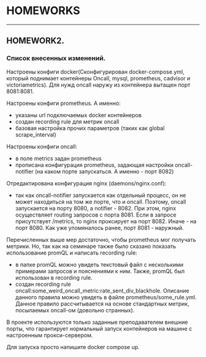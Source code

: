 

# HOMEWORKS
-----------------
## HOMEWORK2. 
### Список внесенных изменений.
Настроены конфиги docker(Сконфигурирован docker-compose.yml, который поднимает контейнеры Oncall, mysql, prometheus, cadvisor и victoriametrics). Для нужд oncall наружу из контейнера вытащен порт 8081:8081.

Настроены конфиги prometheus. А именно:  
- указаны url подключаемых docker контейнеров  
- создан recording rule для метрик oncall
- базовая настройка прочих параметров (таких как global scrape_interval)

Настроены конфиги oncall:  
- в поле metrics задан prometheus
- прописана конфигурация prometheus, задающая настройки oncall-notifier (на каком порте запускаться. А именно - порт 8082)

Отредактирована конфигурация nginx (daemons/nginx.conf):
- так как oncall-notifier запускается как отдельный процесс, он не может находиться на том же порте, что и oncall. Поэтому, oncall запускается на порту 8080, а notifier - 8082. При этом, nginx осуществляет routing запросов с порта 8081. Если в запросе присутствует /metrics, то nginx проксирует на порт 8082. Иначе - на порт 8080. Как уже упомяналось ранее, порт 8081 - наружный.

Перечисленных выше мер достаточно, чтобы prometheus мог получать метрики. Но, так как на семинаре также было сказано показать использование promQL и написать recording rule:  
- в папке promQL можно увидеть текстовый файл с несколькими примерами запросов и пояснениями к ним. Также, promQL был использован в recording rule.
- создан recording rule oncall:some_weird_oncall_metric:rate_sent_div_blackhole. Описание данного правила можно увидеть в файле prometheus/some_rule.yml. Данное правило рассчитывается на основе стандартных метрик, посылаемых oncall-ом (довольно странных).

В проекте используются только заданные преподавателем внешние порты, что гарантирует нормальный запуск контейнеров на машине с настроенным прокси-сервером.

Для запуска просто напишите docker compose up. 
